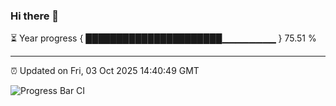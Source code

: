 ### Hi there 👋

⏳ Year progress { ██████████████████████▁▁▁▁▁▁▁▁ } 75.51 %

---

⏰ Updated on Fri, 03 Oct 2025 14:40:49 GMT

![Progress Bar CI](https://github.com/IshwaranRudhara/GIT-ACTION/workflows/Progress%20Bar%20CI/badge.svg)
